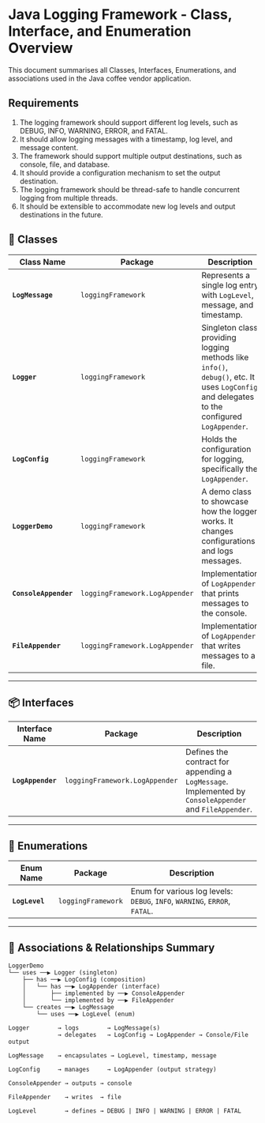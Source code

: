 # Java Logging Framework - Class, Interface, and Enumeration Overview

This document summarises all Classes, Interfaces, Enumerations, and associations used in the Java coffee vendor application.

## Requirements
1. The logging framework should support different log levels, such as DEBUG, INFO, WARNING, ERROR, and FATAL.
2. It should allow logging messages with a timestamp, log level, and message content.
3. The framework should support multiple output destinations, such as console, file, and database.
4. It should provide a configuration mechanism to set the output destination.
5. The logging framework should be thread-safe to handle concurrent logging from multiple threads.
6. It should be extensible to accommodate new log levels and output destinations in the future.


## 🧱 Classes

| Class Name       | Package                          | Description |
|------------------|----------------------------------|-------------|
| **`LogMessage`** | `loggingFramework`               | Represents a single log entry with `LogLevel`, message, and timestamp. |
| **`Logger`**     | `loggingFramework`               | Singleton class providing logging methods like `info()`, `debug()`, etc. It uses `LogConfig` and delegates to the configured `LogAppender`. |
| **`LogConfig`**  | `loggingFramework`               | Holds the configuration for logging, specifically the `LogAppender`. |
| **`LoggerDemo`** | `loggingFramework`               | A demo class to showcase how the logger works. It changes configurations and logs messages. |
| **`ConsoleAppender`** | `loggingFramework.LogAppender` | Implementation of `LogAppender` that prints messages to the console. |
| **`FileAppender`**    | `loggingFramework.LogAppender` | Implementation of `LogAppender` that writes messages to a file. |

---

## 📦 Interfaces

| Interface Name | Package                        | Description |
|----------------|--------------------------------|-------------|
| **`LogAppender`** | `loggingFramework.LogAppender` | Defines the contract for appending a `LogMessage`. Implemented by `ConsoleAppender` and `FileAppender`. |

---

## 🧩 Enumerations

| Enum Name     | Package            | Description |
|---------------|--------------------|-------------|
| **`LogLevel`** | `loggingFramework` | Enum for various log levels: `DEBUG`, `INFO`, `WARNING`, `ERROR`, `FATAL`. |

---

## 🔗 Associations & Relationships Summary

```text
LoggerDemo
└── uses ──▶ Logger (singleton)
    ├── has ──▶ LogConfig (composition)
    │   └── has ──▶ LogAppender (interface)
    │       ├── implemented by ──▶ ConsoleAppender
    │       └── implemented by ──▶ FileAppender
    └── creates ──▶ LogMessage
        └── uses ──▶ LogLevel (enum)

Logger        → logs        → LogMessage(s)
              → delegates   → LogConfig → LogAppender → Console/File output

LogMessage    → encapsulates → LogLevel, timestamp, message

LogConfig     → manages     → LogAppender (output strategy)

ConsoleAppender → outputs → console

FileAppender    → writes  → file

LogLevel        → defines → DEBUG | INFO | WARNING | ERROR | FATAL
